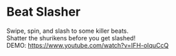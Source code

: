 # Beat Slasher
Swipe, spin, and slash to some killer beats. <br>
Shatter the shurikens before you get slashed! <br>
DEMO: https://www.youtube.com/watch?v=IFH-oIquCcQ
